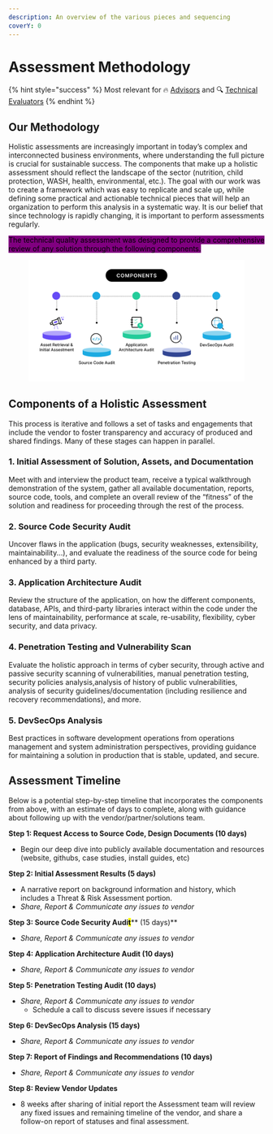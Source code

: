 ```yaml
---
description: An overview of the various pieces and sequencing
coverY: 0
---
```


# Assessment Methodology

{% hint style="success" %}
Most relevant for 🔥 [Advisors](../../get-started.md#advisors) and 🔍 [Technical Evaluators](../../get-started.md#evaluating)
{% endhint %}

## Our Methodology

Holistic assessments are increasingly important in today’s complex and interconnected business environments, where understanding the full picture is crucial for sustainable success. The components that make up a holistic assessment should reflect the landscape of the sector (nutrition, child protection, WASH, health, environmental, etc.). The goal with our work was to create a framework which was easy to replicate and scale up, while defining some practical and actionable technical pieces that will help an organization to perform this analysis in a systematic way. It is our belief that since technology is rapidly changing, it is important to perform assessments regularly.

<mark style="background-color:purple;">The technical quality assessment was designed to provide a comprehensive review of any solution through the following components.</mark>

<figure><img src="../../.gitbook/assets/audit components (1).png" alt=""><figcaption></figcaption></figure>

## Components of a Holistic Assessment&#x20;

This process is iterative and follows a set of tasks and engagements that include the vendor to foster transparency and accuracy of produced and shared findings. Many of these stages can happen in parallel.&#x20;

### 1. Initial Assessment of Solution, Assets, and Documentation

Meet with and interview the product team, receive a typical walkthrough demonstration of the system, gather all available documentation, reports, source code, tools, and complete an overall review of the “fitness” of the solution and readiness for proceeding through the rest of the process.

### 2. Source Code Security Audit

Uncover flaws in the application (bugs, security weaknesses, extensibility, maintainability...), and evaluate the readiness of the source code for being enhanced by a third party.

### 3. Application Architecture Audit

Review the structure of the application, on how the different components, database, APIs, and third-party libraries interact within the code under the lens of maintainability, performance at scale, re-usability, flexibility, cyber security, and data privacy.&#x20;

### 4. Penetration Testing and Vulnerability Scan

Evaluate the holistic approach in terms of cyber security, through active and passive security scanning of vulnerabilities, manual penetration testing, security policies analysis,analysis of history of public vulnerabilities, analysis of security guidelines/documentation (including resilience and recovery recommendations), and more.

### 5. DevSecOps Analysis

Best practices in software development operations from operations management and system administration perspectives, providing guidance for maintaining a solution in production that is stable, updated, and secure.

## Assessment Timeline

Below is a potential step-by-step timeline that incorporates the components from above, with an estimate of days to complete, along with guidance about following up with the vendor/partner/solutions team.

**Step 1: Request Access to Source Code, Design Documents  **<mark style="color:purple;">**(10 days)**</mark>&#x20;

* Begin our deep dive into publicly available documentation and resources (website, githubs, case studies, install guides, etc)

**Step 2: Initial Assessment Results **<mark style="color:purple;">**(5 days)**</mark>&#x20;

* A narrative report on background information and history, which includes a Threat & Risk Assessment portion.&#x20;
* _Share, Report & Communicate any issues to vendor_

**Step 3: Source Code Security Audi**<mark style="background-color:yellow;">**t**</mark>** **<mark style="color:purple;">**(15 days)**</mark>

* _Share, Report & Communicate any issues to vendor_

**Step 4: Application Architecture Audit **<mark style="color:purple;">**(10 days)**</mark>&#x20;

* _Share, Report & Communicate any issues to vendor_

**Step 5: Penetration Testing Audit **<mark style="color:purple;">**(10 days)**</mark>&#x20;

* _Share, Report & Communicate any issues to vendor_
  * Schedule a call to discuss severe issues if necessary&#x20;

**Step 6: DevSecOps Analysis **<mark style="color:purple;">**(15 days)**</mark>

* _Share, Report & Communicate any issues to vendor_

**Step 7: Report of Findings and Recommendations **<mark style="color:purple;">**(10 days)**</mark>&#x20;

* _Share, Report & Communicate any issues to vendor_

**Step 8: Review Vendor Updates**

* 8 weeks after sharing of initial report the Assessment team will review any fixed issues and remaining timeline of the vendor, and share a follow-on report of statuses and final assessment.

